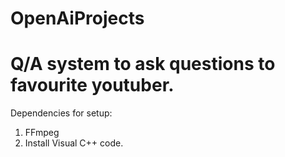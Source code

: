 # OpenAiProjects

# Q/A system to ask questions to favourite youtuber.
  Dependencies for setup:
  1. FFmpeg
  2. Install Visual C++ code.